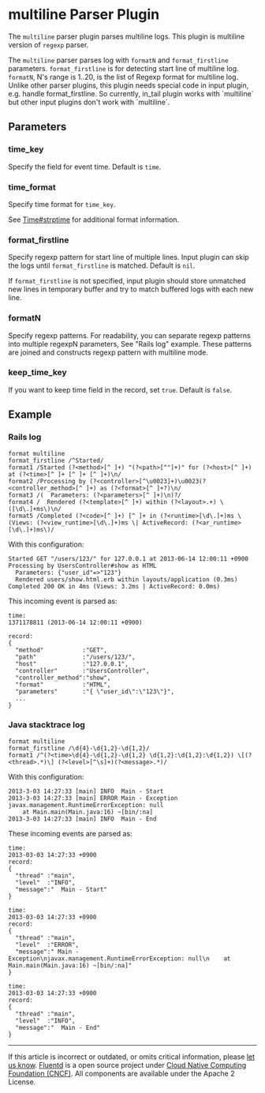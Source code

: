 multiline Parser Plugin
=======================

The `multiline` parser plugin parses multiline logs. This plugin is
multiline version of `regexp` parser.

The `multiline` parser parses log with `formatN` and `format_firstline`
parameters. `format_firstline` is for detecting start line of multiline
log. `formatN`, N's range is 1..20, is the list of Regexp format for
multiline log.
Unlike other parser plugins, this plugin needs special code in input
plugin, e.g. handle format\_firstline. So currently, in\_tail plugin
works with \`multiline\` but other input plugins don\'t work with
\`multiline\`.


Parameters
----------

### time\_key

Specify the field for event time. Default is `time`.

### time\_format

Specify time format for `time_key`.

See
[Time\#strptime](http://ruby-doc.org/stdlib-2.4.1/libdoc/time/rdoc/Time.html#method-c-strptime)
for additional format information.

### format\_firstline

Specify regexp pattern for start line of multiple lines. Input plugin
can skip the logs until `format_firstline` is matched. Default is `nil`.

If `format_firstline` is not specified, input plugin should store
unmatched new lines in temporary buffer and try to match buffered logs
with each new line.

### formatN

Specify regexp patterns. For readability, you can separate regexp
patterns into multiple regexpN parameters, See "Rails log" example.
These patterns are joined and constructs regexp pattern with multiline
mode.

### keep\_time\_key

If you want to keep time field in the record, set `true`. Default is
`false`.

Example
-------

### Rails log

``` {.CodeRay}
format multiline
format_firstline /^Started/
format1 /Started (?<method>[^ ]+) "(?<path>[^"]+)" for (?<host>[^ ]+) at (?<time>[^ ]+ [^ ]+ [^ ]+)\n/
format2 /Processing by (?<controller>[^\u0023]+)\u0023(?<controller_method>[^ ]+) as (?<format>[^ ]+?)\n/
format3 /(  Parameters: (?<parameters>[^ ]+)\n)?/
format4 /  Rendered (?<template>[^ ]+) within (?<layout>.+) \([\d\.]+ms\)\n/
format5 /Completed (?<code>[^ ]+) [^ ]+ in (?<runtime>[\d\.]+)ms \(Views: (?<view_runtime>[\d\.]+)ms \| ActiveRecord: (?<ar_runtime>[\d\.]+)ms\)/
```

With this configuration:

``` {.CodeRay}
Started GET "/users/123/" for 127.0.0.1 at 2013-06-14 12:00:11 +0900
Processing by UsersController#show as HTML
  Parameters: {"user_id"=>"123"}
  Rendered users/show.html.erb within layouts/application (0.3ms)
Completed 200 OK in 4ms (Views: 3.2ms | ActiveRecord: 0.0ms)
```

This incoming event is parsed as:

``` {.CodeRay}
time:
1371178811 (2013-06-14 12:00:11 +0900)

record:
{
  "method"           :"GET",
  "path"             :"/users/123/",
  "host"             :"127.0.0.1",
  "controller"       :"UsersController",
  "controller_method":"show",
  "format"           :"HTML",
  "parameters"       :"{ \"user_id\":\"123\"}",
  ...
}
```

### Java stacktrace log

``` {.CodeRay}
format multiline
format_firstline /\d{4}-\d{1,2}-\d{1,2}/
format1 /^(?<time>\d{4}-\d{1,2}-\d{1,2} \d{1,2}:\d{1,2}:\d{1,2}) \[(?<thread>.*)\] (?<level>[^\s]+)(?<message>.*)/
```

With this configuration:

``` {.CodeRay}
2013-3-03 14:27:33 [main] INFO  Main - Start
2013-3-03 14:27:33 [main] ERROR Main - Exception
javax.management.RuntimeErrorException: null
    at Main.main(Main.java:16) ~[bin/:na]
2013-3-03 14:27:33 [main] INFO  Main - End
```

These incoming events are parsed as:

``` {.CodeRay}
time:
2013-03-03 14:27:33 +0900
record:
{
  "thread" :"main",
  "level"  :"INFO",
  "message":"  Main - Start"
}

time:
2013-03-03 14:27:33 +0900
record:
{
  "thread" :"main",
  "level"  :"ERROR",
  "message":" Main - Exception\njavax.management.RuntimeErrorException: null\n    at Main.main(Main.java:16) ~[bin/:na]"
}

time:
2013-03-03 14:27:33 +0900
record:
{
  "thread" :"main",
  "level"  :"INFO",
  "message":"  Main - End"
}
```


------------------------------------------------------------------------

If this article is incorrect or outdated, or omits critical information,
please [let us
know](https://github.com/fluent/fluentd-docs/issues?state=open).
[Fluentd](http://www.fluentd.org/) is a open source project under [Cloud
Native Computing Foundation (CNCF)](https://cncf.io/). All components
are available under the Apache 2 License.
